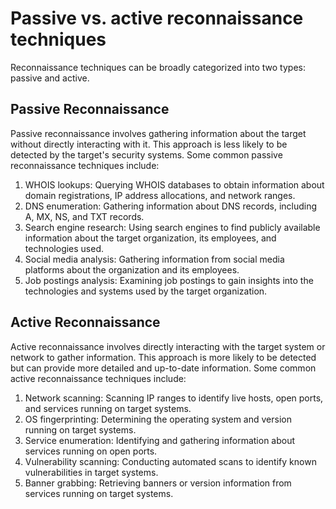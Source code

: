 # Passive vs. active reconnaissance techniques

Reconnaissance techniques can be broadly categorized into two types:
passive and active.

## Passive Reconnaissance

Passive reconnaissance involves gathering information about the target
without directly interacting with it. This approach is less likely to be
detected by the target's security systems. Some common passive
reconnaissance techniques include:

1. WHOIS lookups: Querying WHOIS databases to obtain information
about domain registrations, IP address allocations, and network ranges.
2. DNS enumeration: Gathering information about DNS records,
including A, MX, NS, and TXT records.
3. Search engine research: Using search engines to find publicly
available information about the target organization, its employees, and
technologies used.
4. Social media analysis: Gathering information from social media
platforms about the organization and its employees.
5. Job postings analysis: Examining job postings to gain insights into
the technologies and systems used by the target organization.

## Active Reconnaissance

Active reconnaissance involves directly interacting with the target system
or network to gather information. This approach is more likely to be
detected but can provide more detailed and up-to-date information. Some
common active reconnaissance techniques include:

1. Network scanning: Scanning IP ranges to identify live hosts, open
ports, and services running on target systems.
2. OS fingerprinting: Determining the operating system and version
running on target systems.
3. Service enumeration: Identifying and gathering information about
services running on open ports.
4. Vulnerability scanning: Conducting automated scans to identify
known vulnerabilities in target systems.
5. Banner grabbing: Retrieving banners or version information from
services running on target systems.